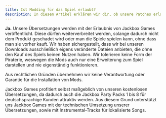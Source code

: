 ```yaml
---
title: Ist Modding für das Spiel erlaubt?
description: In diesem Artikel erklären wir dir, ob unsere Patches erlaubt sind.
---
```


**Ja.** Unsere Übersetzungen werden mit der Erlaubnis von Jackbox Games veröffentlicht. Diese dürfen weiterverbreitet werden, solange dadurch nicht dem Produkt geschadet wird oder man die Spiele spielen kann, ohne dass man sie vorher kauft. Wir haben sichergestellt, dass wir bei unseren Downloads ausschließlich eigens veränderte Dateien anbieten, die ohne den Kauf des Spiels keinen Nutzen haben. Wir tolerieren keine Form der Piraterie, weswegen die Mods auch nur eine Erweiterung zum Spiel darstellen und nie eigenständig funktionieren.

Aus rechtlichen Gründen übernehmen wir keine Verantwortung oder Garantie für die Installation von Mods.

Jackbox Games profitiert selbst maßgeblich von unseren kostenlosen Übersetzungen, da dadurch auch die Jackbox Party Packs 1 bis 8 für deutschsprachige Kunden attraktiv werden. Aus diesem Grund unterstützt uns Jackbox Games mit der technischen Umsetzung unserer Übersetzungen, sowie mit Instrumental-Tracks für lokalisierte Songs.